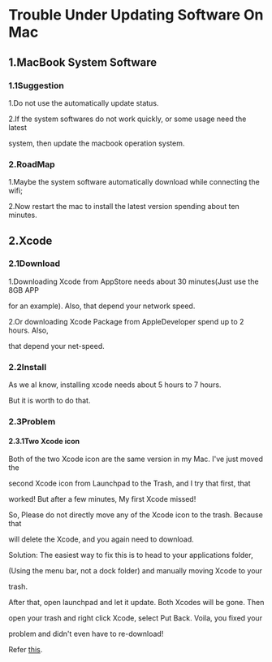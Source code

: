 # Trouble Under Updating Software On Mac

## 1.MacBook System Software

### 1.1Suggestion

1.Do not use the automatically update status.

2.If the system softwares do not work quickly, or some usage need the latest

system, then update the macbook operation system.

### 2.RoadMap

1.Maybe the system software automatically download while connecting the wifi;

2.Now restart the mac to install the latest version spending about ten minutes.

## 2.Xcode

### 2.1Download

1.Downloading Xcode from AppStore needs about 30 minutes(Just use the 8GB APP

for an example). Also, that depend your network speed.

2.Or downloading Xcode Package from AppleDeveloper spend up to 2 hours. Also,

that depend your net-speed.

### 2.2Install

As we al know, installing xcode needs about 5 hours to 7 hours.

But it is worth to do that.

### 2.3Problem

#### 2.3.1Two Xcode icon

Both of the two Xcode icon are the same version in my Mac. I've just moved the

second Xcode icon from Launchpad to the Trash, and I try that first, that

worked! But after a few minutes, My first Xcode missed!

So, Please do not directly move any of the Xcode icon to the trash. Because that

will delete the Xcode, and you again need to download.

Solution: The easiest way to fix this is to head to your applications folder,

(Using the menu bar, not a dock folder) and manually moving Xcode to your

trash.

After that, open launchpad and let it update. Both Xcodes will be gone. Then

open your trash and right click Xcode, select Put Back. Voila, you fixed your

problem and didn't even have to re-download!

Refer [this](https://stackoverflow.com/a/12519773/10846570).
